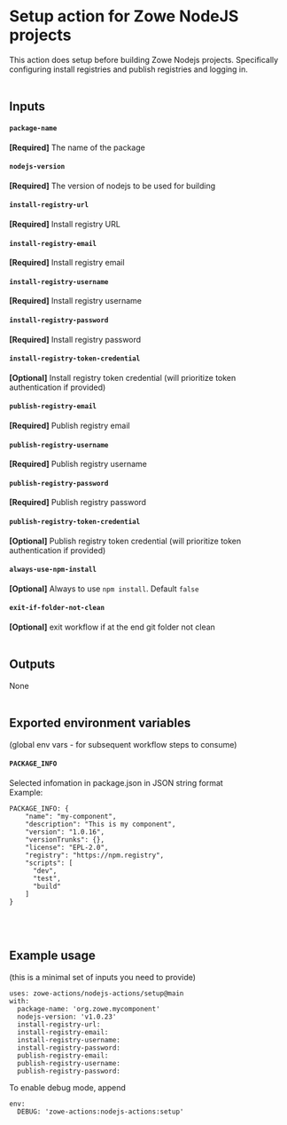 # Setup action for Zowe NodeJS projects

This action does setup before building Zowe Nodejs projects. Specifically configuring install registries and publish registries and logging in.
<br /><br />

## Inputs

#### `package-name`
**[Required]** The name of the package
#### `nodejs-version`
**[Required]** The version of nodejs to be used for building
#### `install-registry-url`
**[Required]** Install registry URL
#### `install-registry-email`
**[Required]** Install registry email
#### `install-registry-username`
**[Required]** Install registry username
#### `install-registry-password`
**[Required]** Install registry password
#### `install-registry-token-credential`
**[Optional]** Install registry token credential (will prioritize token authentication if provided)
#### `publish-registry-email`
**[Required]** Publish registry email
#### `publish-registry-username`
**[Required]** Publish registry username
#### `publish-registry-password`
**[Required]** Publish registry password
#### `publish-registry-token-credential`
**[Optional]** Publish registry token credential (will prioritize token authentication if provided)
#### `always-use-npm-install`
**[Optional]** Always to use `npm install`. Default `false`
#### `exit-if-folder-not-clean`
**[Optional]** exit workflow if at the end git folder not clean
<br /><br />

## Outputs
None
<br /><br />

## Exported environment variables 
(global env vars - for subsequent workflow steps to consume)
#### `PACKAGE_INFO` 
Selected infomation in package.json in JSON string format <br />
Example:
```
PACKAGE_INFO: {
    "name": "my-component",
    "description": "This is my component",
    "version": "1.0.16",
    "versionTrunks": {},
    "license": "EPL-2.0",
    "registry": "https://npm.registry",
    "scripts": [
      "dev",
      "test",
      "build"
    ]
}
```
<br /><br />

## Example usage
(this is a minimal set of inputs you need to provide)
```
uses: zowe-actions/nodejs-actions/setup@main
with:
  package-name: 'org.zowe.mycomponent'
  nodejs-version: 'v1.0.23'   
  install-registry-url: 
  install-registry-email: 
  install-registry-username: 
  install-registry-password: 
  publish-registry-email: 
  publish-registry-username: 
  publish-registry-password: 
```
To enable debug mode, append
```
env:
  DEBUG: 'zowe-actions:nodejs-actions:setup'
```

